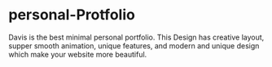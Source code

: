 # personal-Protfolio
Davis is the best minimal personal portfolio. This Design has creative layout, supper smooth animation, unique features, and modern and unique design which make your website more beautiful.
